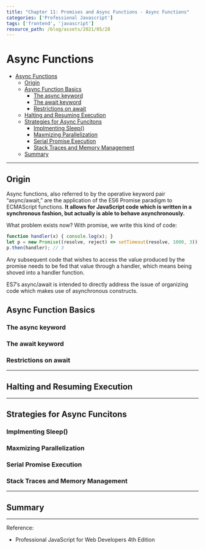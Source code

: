 ```yaml
---
title: "Chapter 11: Promises and Async Functions - Async Functions" 
categories: ['Professional Javascript']
tags: ['frontend', 'javascript']
resource_path: /blog/assets/2021/05/28
---
```


# Async Functions 

- [Async Functions](#async-functions)
  - [Origin](#origin)
  - [Async Function Basics](#async-function-basics)
    - [The async keyword](#the-async-keyword)
    - [The await keyword](#the-await-keyword)
    - [Restrictions on await](#restrictions-on-await)
  - [Halting and Resuming Execution](#halting-and-resuming-execution)
  - [Strategies for Async Funcitons](#strategies-for-async-funcitons)
    - [Implmenting Sleep()](#implmenting-sleep)
    - [Maxmizing Parallelization](#maxmizing-parallelization)
    - [Serial Promise Execution](#serial-promise-execution)
    - [Stack Traces and Memory Management](#stack-traces-and-memory-management)
  - [Summary](#summary)

---

## Origin

Async functions, also referred to by the operative keyword pair “async/await,” are the application of the ES6 Promise paradigm to ECMAScript functions. **It allows for JavaScript code which is written in a synchronous fashion, but actually is able to behave asynchronously.**

What problem exists now? With promise, we write this kind of code:

```js
function handler(x) { console.log(x); } 
let p = new Promise((resolve, reject) => setTimeout(resolve, 1000, 3));
p.then(handler); // 3
```

Any subsequent code that wishes to access the value produced by the promise needs to be fed that value through a handler, which means being shoved into a handler function.

ES7’s async/await is intended to directly address the issue of organizing code which makes use of asynchronous constructs.

## Async Function Basics

### The async keyword

### The await keyword

### Restrictions on await

---

## Halting and Resuming Execution

---

## Strategies for Async Funcitons

### Implmenting Sleep()

### Maxmizing Parallelization

### Serial Promise Execution

### Stack Traces and Memory Management

---

## Summary


---

Reference:

- Professional JavaScript for Web Developers 4th Edition
